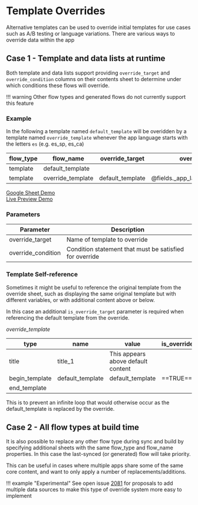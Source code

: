 # Template Overrides

Alternative templates can be used to override initial templates for use cases such as A/B testing or language variations.
There are various ways to override data within the app

## Case 1 - Template and data lists at runtime
Both template and data lists support providing `override_target` and `override_condition` columns on their contents sheet to determine under which conditions these flows will override.

!!! warning
Other flow types and generated flows do not currently support this feature

### Example

In the following a template named `default_template` will be overidden by a template named `override_template` whenever the app language starts with the letters `es` (e.g. es_sp, es_ca)

| flow_type |	flow_name	        |	override_target	 | override_condition |
|---------  |---------------    |----------------- |------------------- |
| template	|	default_template  |	                 |                    |
| template	|	override_template | default_template | @fields._app_language.startsWith("es") |

[Google Sheet Demo](https://docs.google.com/spreadsheets/d/1MpoH3BxhECZRmYM10HZ0pTOoe69FJ-fEW9FwzK-Q6yw/edit#gid=1745157248)   
[Live Preview Demo](https://plh-teens-app1.web.app/template/example_override_default)

### Parameters

| Parameter          | Description                                             |
| ------------------ | ------------------------------------------------------- |
| override_target	   | Name of template to override                            |
| override_condition | Condition statement that must be satisfied for override |


### Template Self-reference
Sometimes it might be useful to reference the original template from the override sheet, such as displaying the same original template but with different variables, or with additional content above or below.

In this case an additional `is_override_target` parameter is required when referencing the default template from the override. 

*override_template*

| type              |	name	            |	value	                              | is_override_target  |
|---------          | ---------------       | -----------------                       |-------------------  |
| title	            |	title_1             | This appears above default content      |                     |
| begin_template    |	default_template    | default_template                        | ==TRUE==            |
| end_template	    |	                    |                                         |                     |

This is to prevent an infinite loop that would otherwise occur as the default_template is replaced by the override.


## Case 2 - All flow types at build time
It is also possible to replace any other flow type during sync and build by specifying additional sheets with the same flow_type and flow_name properties. In this case the last-synced (or generated) flow will take priority.

This can be useful in cases where multiple apps share some of the same core content, and want to only apply a number of replacements/additions. 

!!! example "Experimental"
See open issue [2081](https://github.com/IDEMSInternational/open-app-builder/issues/2081) for proposals to add multiple data sources to make this type of override system more easy to implement